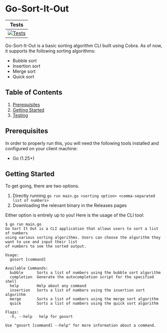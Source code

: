 # Go-Sort-It-Out

| Tests |
|:-----:|
| [![Tests](https://github.com/markusewalker/go-sort-it-out/actions/workflows/run-tests.yml/badge.svg?branch=main)](https://github.com/markusewalker/go-sort-it-out/actions/workflows/run-tests.yml) |


Go-Sort-It-Out is a basic sorting algorithm CLI built using Cobra. As of now, it supports the following sorting algorithms:

- Bubble sort
- Insertion sort
- Merge sort
- Quick sort

## Table of Contents
1. [Prerequisites](#Prerequisites)
2. [Getting Started](#Getting-Started)
3. [Testing](#Testing)

## Prerequisites
In order to properly run this, you will need the following tools installed and configured on your client machine:

- Go (1.25+)

## Getting Started
To get going, there are two options.
1. Directly running `go run main.go <sorting option> <comma-separated list of numbers>`
2. Downloading the relevant binary in the Releases pages

Either option is entirely up to you! Here is the usage of the CLI tool:

```
$ go run main.go 
Go Sort It Out is a CLI application that allows users to sort a list of numbers
using various sorting algorithms. Users can choose the algorithm they want to use and input their list 
of numbers to see the sorted output.

Usage:
  gosort [command]

Available Commands:
  bubble      Sorts a list of numbers using the bubble sort algorithm
  completion  Generate the autocompletion script for the specified shell
  help        Help about any command
  insertion   Sorts a list of numbers using the insertion sort algorithm
  merge       Sorts a list of numbers using the merge sort algorithm
  quick       Sorts a list of numbers using the quick sort algorithm

Flags:
  -h, --help   help for gosort

Use "gosort [command] --help" for more information about a command.
```